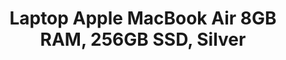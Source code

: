 ---
title:  Laptop Apple MacBook Air 8GB RAM, 256GB SSD, Silver
slug: Laptop-Apple-MacBook-Air-8GB-RAM,-256GB-SSD,-Silver
harga: 16500000
images: ../images/laptop12.jpeg
kategori: laptop
youtube: https://www.youtube.com/watch?v=Nk-eV-bO2D0
deskripsi: Laptop Apple yang paling tipis dan ringan, bertenaga super dengan chip Apple M1. Tuntaskan berbagai proyek Anda dengan CPU 8-core super cepat. Tingkatkan aplikasi dan game kaya grafis ke level lebih tinggi dengan GPU hingga 8-core. Dan percepat tugas pembelajaran mesin dengan Neural Engine 16-core. Semua dengan desain senyap tanpa kipas dan kekuatan baterai paling tahan lama — hingga 18 jam. (2) MacBook Air. Tetap portabel yang sempurna. Jauh lebih bertenaga. Chip M1 yang didesain Apple untuk lompatan besar dalam performa CPU, GPU, dan pembelajaran mesin Lakukan lebih banyak hal dengan kekuatan baterai hingga 18 jam(2) CPU 8-core menghadirkan performa hingga 3,5x lebih cepat untuk menangani berbagai proyek lebih cepat(3) GPU hingga delapan core dengan grafis hingga 5x lebih cepat untuk aplikasi dan game kaya grafis(3) Neural Engine 16-core untuk pembelajaran mesin canggih Memori terintegrasi 8 GB menjadikan segala yang Anda lakukan terasa cepat dan lancar  Penyimpanan SSD super cepat membuka aplikasi dan file dalam sekejap
---